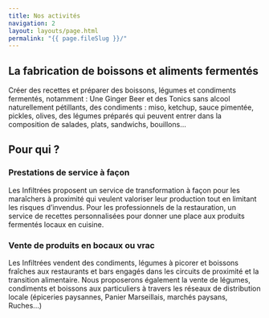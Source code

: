 ```yaml
---
title: Nos activités
navigation: 2
layout: layouts/page.html
permalink: "{{ page.fileSlug }}/"
---
```

##  La fabrication de boissons et aliments fermentés

Créer des recettes et préparer des boissons, légumes et condiments fermentés, notamment : Une Ginger Beer et des Tonics sans alcool naturellement pétillants, des condiments : miso, ketchup, sauce pimentée, pickles, olives, des légumes préparés qui peuvent entrer dans la composition de salades, plats, sandwichs, bouillons…

## Pour qui ?

### Prestations de service à façon

Les Infiltrées proposent un service de transformation à façon pour les maraîchers à proximité qui veulent valoriser leur production tout en limitant les risques d’invendus.
Pour les professionnels de la restauration, un service de recettes personnalisées pour donner une place aux produits fermentés locaux en cuisine.

### Vente de produits en bocaux ou vrac

Les Infiltrées vendent des condiments, légumes à picorer et boissons fraîches aux restaurants et bars engagés dans les circuits de proximité et la transition alimentaire.
Nous proposerons également la vente de légumes, condiments et boissons aux particuliers à travers les réseaux de distribution locale (épiceries paysannes, Panier Marseillais, marchés paysans, Ruches...)